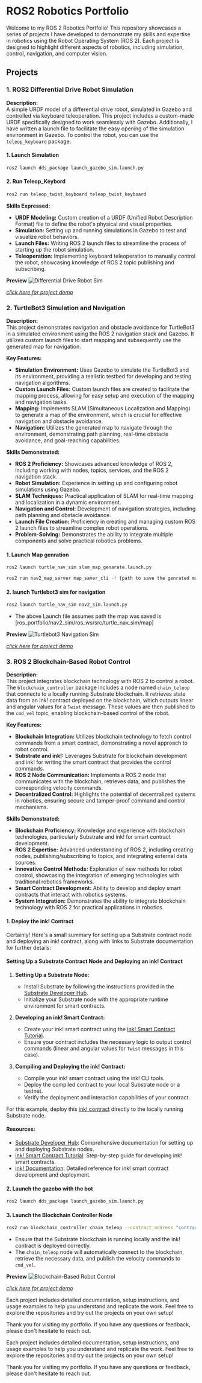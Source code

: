 # ROS2 Robotics Portfolio

Welcome to my ROS 2 Robotics Portfolio! This repository showcases a series of projects I have developed to demonstrate my skills and expertise in robotics using the Robot Operating System (ROS 2). Each project is designed to highlight different aspects of robotics, including simulation, control, navigation, and computer vision.

## Projects

### 1. ROS2 Differential Drive Robot Simulation
**Description:**  
A simple URDF model of a differential drive robot, simulated in Gazebo and controlled via keyboard teleoperation. This project includes a custom-made URDF specifically designed to work seamlessly with Gazebo. Additionally, I have written a launch file to facilitate the easy opening of the simulation environment in Gazebo. To control the robot, you can use the `teleop_keyboard` package.

#### 1. Launch Simulation 

   ```bash
   ros2 launch dds_package launch_gazebo_sim.launch.py
   ```
#### 2. Run Teleop_Keybord

   ```bash
   ros2 run teleop_twist_keyboard teleop_twist_keyboard
   ```

**Skills Expressed:**
- **URDF Modeling:** Custom creation of a URDF (Unified Robot Description Format) file to define the robot's physical and visual properties.
- **Simulation:** Setting up and running simulations in Gazebo to test and visualize robot behaviors.
- **Launch Files:** Writing ROS 2 launch files to streamline the process of starting up the robot simulation.
- **Teleoperation:** Implementing keyboard teleoperation to manually control the robot, showcasing knowledge of ROS 2 topic publishing and subscribing.

**Preview**
![Differential Drive Robot Sim](ros_portfolio/differential_drive_sim/ros_ws/src/dds_package/img/project1.png)

[_click here for project demo_](ros_portfolio/differential_drive_sim/ros_ws/src/dds_package/img/project1.mp4)

### 2. TurtleBot3 Simulation and Navigation
**Description:**  
This project demonstrates navigation and obstacle avoidance for TurtleBot3 in a simulated environment using the ROS 2 navigation stack and Gazebo. It utilizes custom launch files to start mapping and subsequently use the generated map for navigation.

**Key Features:**
- **Simulation Environment:** Uses Gazebo to simulate the TurtleBot3 and its environment, providing a realistic testbed for developing and testing navigation algorithms.
- **Custom Launch Files:** Custom launch files are created to facilitate the mapping process, allowing for easy setup and execution of the mapping and navigation tasks.
- **Mapping:** Implements SLAM (Simultaneous Localization and Mapping) to generate a map of the environment, which is crucial for effective navigation and obstacle avoidance.
- **Navigation:** Utilizes the generated map to navigate through the environment, demonstrating path planning, real-time obstacle avoidance, and goal-reaching capabilities.

**Skills Demonstrated:**
- **ROS 2 Proficiency:** Showcases advanced knowledge of ROS 2, including working with nodes, topics, services, and the ROS 2 navigation stack.
- **Robot Simulation:** Experience in setting up and configuring robot simulations using Gazebo.
- **SLAM Techniques:** Practical application of SLAM for real-time mapping and localization in a dynamic environment.
- **Navigation and Control:** Development of navigation strategies, including path planning and obstacle avoidance.
- **Launch File Creation:** Proficiency in creating and managing custom ROS 2 launch files to streamline complex robot operations.
- **Problem-Solving:** Demonstrates the ability to integrate multiple components and solve practical robotics problems.

#### 1. Launch Map genration 

   ```bash
   ros2 launch turtle_nav_sim slam_map_genarate.launch.py
   ```
   ```bash
   ros2 run nav2_map_server map_saver_cli -f {path to save the genrated map}
   ```
#### 2. launch Turtlebot3 sim for navigation

   ```bash
   ros2 launch turtle_nav_sim nav2_sim.launch.py 
   ```   

- The above Launch file assumes path the map was saved is [ros_portfolio/nav2_sim/ros_ws/src/turtle_nav_sim/map]

**Preview**
![Turtlebot3 Navigation Sim](ros_portfolio/nav2_sim/ros_ws/src/turtle_nav_sim/img/project2.png)

[_click here for project demo_](ros_portfolio/nav2_sim/ros_ws/src/turtle_nav_sim/img/project2.mp4)

### 3. ROS 2 Blockchain-Based Robot Control
**Description:**  
This project integrates blockchain technology with ROS 2 to control a robot. The `blockchain_controller` package includes a node named `chain_teleop` that connects to a locally running Substrate blockchain. It retrieves state data from an ink! contract deployed on the blockchain, which outputs linear and angular values for a `Twist` message. These values are then published to the `cmd_vel` topic, enabling blockchain-based control of the robot.

**Key Features:**
- **Blockchain Integration:** Utilizes blockchain technology to fetch control commands from a smart contract, demonstrating a novel approach to robot control.
- **Substrate and ink!:** Leverages Substrate for blockchain development and ink! for writing the smart contract that provides the control commands.
- **ROS 2 Node Communication:** Implements a ROS 2 node that communicates with the blockchain, retrieves data, and publishes the corresponding velocity commands.
- **Decentralized Control:** Highlights the potential of decentralized systems in robotics, ensuring secure and tamper-proof command and control mechanisms.

**Skills Demonstrated:**
- **Blockchain Proficiency:** Knowledge and experience with blockchain technologies, particularly Substrate and ink! for smart contract development.
- **ROS 2 Expertise:** Advanced understanding of ROS 2, including creating nodes, publishing/subscribing to topics, and integrating external data sources.
- **Innovative Control Methods:** Exploration of new methods for robot control, showcasing the integration of emerging technologies with traditional robotics frameworks.
- **Smart Contract Development:** Ability to develop and deploy smart contracts that interact with robotics systems.
- **System Integration:** Demonstrates the ability to integrate blockchain technology with ROS 2 for practical applications in robotics.

#### 1. Deploy the ink! Contract

   Certainly! Here's a small summary for setting up a Substrate contract node and deploying an ink! contract, along with links to Substrate documentation for further details:

#### Setting Up a Substrate Contract Node and Deploying an ink! Contract

1. **Setting Up a Substrate Node:**
   - Install Substrate by following the instructions provided in the [Substrate Developer Hub](https://substrate.dev/docs/en/).
   - Initialize your Substrate node with the appropriate runtime environment for smart contracts.

2. **Developing an ink! Smart Contract:**
   - Create your ink! smart contract using the [ink! Smart Contract Tutorial](https://substrate.dev/substrate-contracts-workshop/#/).
   - Ensure your contract includes the necessary logic to output control commands (linear and angular values for `Twist` messages in this case).

3. **Compiling and Deploying the ink! Contract:**
   - Compile your ink! smart contract using the ink! CLI tools.
   - Deploy the compiled contract to your local Substrate node or a testnet.
   - Verify the deployment and interaction capabilities of your contract.

For this example, deploy this [ink! contract](ros_portfolio/blockchain_controller/ros_ws/src/blockchain_controller/contracts/teleop_chain_controller.contract) directly to the locally running Substrate node.

#### Resources:
- [Substrate Developer Hub](https://substrate.dev/docs/en/): Comprehensive documentation for setting up and deploying Substrate nodes.
- [ink! Smart Contract Tutorial](https://substrate.dev/substrate-contracts-workshop/#/): Step-by-step guide for developing ink! smart contracts.
- [ink! Documentation](https://paritytech.github.io/ink/): Detailed reference for ink! smart contract development and deployment.

#### 2. Launch the gazebo with the bot

   ```bash
   ros2 launch dds_package launch_gazebo_sim.launch.py
   ```

#### 3. Launch the Blockchain Controller Node

   ```bash
   ros2 run blockchain_controller chain_teleop --contract_address "contract address here"
   ```

- Ensure that the Substrate blockchain is running locally and the ink! contract is deployed correctly.
- The `chain_teleop` node will automatically connect to the blockchain, retrieve the necessary data, and publish the velocity commands to `cmd_vel`.

**Preview**
![Blockchain-Based Robot Control](ros_portfolio/blockchain_controller/ros_ws/src/blockchain_controller/img/project3.png)

[_click here for project demo_](ros_portfolio/blockchain_controller/ros_ws/src/blockchain_controller/img/project3.mp4)

Each project includes detailed documentation, setup instructions, and usage examples to help you understand and replicate the work. Feel free to explore the repositories and try out the projects on your own setup!

Thank you for visiting my portfolio. If you have any questions or feedback, please don't hesitate to reach out.

Each project includes detailed documentation, setup instructions, and usage examples to help you understand and replicate the work. Feel free to explore the repositories and try out the projects on your own setup!

Thank you for visiting my portfolio. If you have any questions or feedback, please don't hesitate to reach out.
